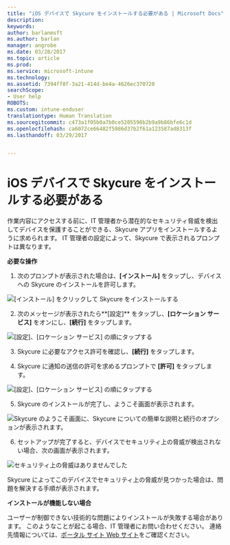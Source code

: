 ```yaml
---
title: "iOS デバイスで Skycure をインストールする必要がある | Microsoft Docs"
description: 
keywords: 
author: barlanmsft
ms.author: barlan
manager: angrobe
ms.date: 03/28/2017
ms.topic: article
ms.prod: 
ms.service: microsoft-intune
ms.technology: 
ms.assetid: 7394ff8f-3a21-414d-be4a-4626ec370720
searchScope:
- User help
ROBOTS: 
ms.custom: intune-enduser
translationtype: Human Translation
ms.sourcegitcommit: c473a1f05b0a7b0ce5205598b2b9a9b86bfe6c1d
ms.openlocfilehash: ca6072ce66482f5986d37b2f61a123587ad8313f
ms.lasthandoff: 03/29/2017


---
```


# <a name="you-need-to-install-skycure-on-your-ios-device"></a>iOS デバイスで Skycure をインストールする必要がある

作業内容にアクセスする前に、IT 管理者から潜在的なセキュリティ脅威を検出してデバイスを保護することができる、Skycure アプリをインストールするように求められます。 IT 管理者の設定によって、Skycure で表示されるプロンプトは異なります。

**必要な操作**

1.    次のプロンプトが表示された場合は、**[インストール]** をタップし、デバイスへの Skycure のインストールを許可します。

  ![[インストール] をクリックして Skycure をインストールする](./media/ios-mtd-install-app-request.png)

2. 次のメッセージが表示されたら**[設定]** をタップし、**[ロケーション サービス]** をオンにし、**[続行]** をタップします。

  ![[設定]、[ロケーション サービス] の順にタップする](./media/ios-skycure-allow-location-services.png)

3. Skycure に必要なアクセス許可を確認し、**[続行]** をタップします。

4. Skycure に通知の送信の許可を求めるプロンプトで **[許可]** をタップします。

  ![[設定]、[ロケーション サービス] の順にタップする](./media/ios-skycure-allow-notifications.png)

5. Skycure のインストールが完了し、ようこそ画面が表示されます。

  ![Skycure のようこそ画面に、Skycure についての簡単な説明と続行のオプションが表示されます。](./media/ios-skycure-welcome-screen.png)

6. セットアップが完了すると、デバイスでセキュリティ上の脅威が検出されない場合、次の画面が表示されます。

  ![セキュリティ上の脅威はありませんでした](./media/ios-skycure-no-threats-found.png)

Skycure によってこのデバイスでセキュリティ上の脅威が見つかった場合は、問題を解決する手順が表示されます。

**インストールが機能しない場合**

ユーザーが制御できない技術的な問題によりインストールが失敗する場合があります。 このようなことが起こる場合、IT 管理者にお問い合わせください。 連絡先情報については、[ポータル サイト Web サイト](http://portal.manage.microsoft.com)をご確認ください。

